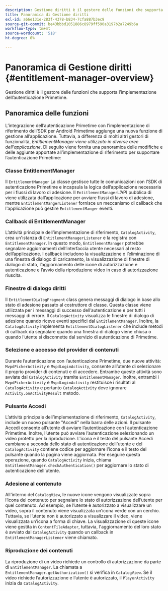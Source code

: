 ```yaml
---
description: Gestione diritti è il gestore delle funzioni che supporta l’implementazione dell’autenticazione Primetime.
title: Panoramica di Gestione diritti
exl-id: a66e131e-283f-4378-b834-7cfa887b3ec9
source-git-commit: be43bbbd1051886c8979ff590a3197b2a7249b6a
workflow-type: tm+mt
source-wordcount: '518'
ht-degree: 0%

---
```


# Panoramica di Gestione diritti {#entitlement-manager-overview}

Gestione diritti è il gestore delle funzioni che supporta l’implementazione dell’autenticazione Primetime.

## Panoramica delle funzioni

L’integrazione dell’autenticazione Primetime con l’implementazione di riferimento dell’SDK per Android Primetime aggiunge una nuova funzione di gestione all’applicazione. Tuttavia, a differenza di molti altri gestori di funzionalità, *EntitlementManager viene utilizzato in diverse aree dell&#39;applicazione*. Di seguito viene fornita una panoramica delle modifiche e delle aggiunte apportate all’implementazione di riferimento per supportare l’autenticazione Primetime:

### Classe EntitlementManager

Il `EntitlementManager` La classe gestisce tutte le comunicazioni con l’SDK di autenticazione Primetime e incapsula la logica dell’applicazione necessaria per i flussi di lavoro di adesione. Il `EntitlementManager`L’API pubblica di viene utilizzata dall’applicazione per avviare flussi di lavoro di adesione, mentre `EntitlementMangerListener` fornisce un meccanismo di callback che l&#39;applicazione può gestire `EntitlementManger` eventi.

### Callback di EntitlementManager

L’attività principale dell’implementazione di riferimento, `CatalogActivity`, crea un&#39;istanza di `EntitlementManagerListener` e la registra con `EntitlementManager`. In questo modo, `EntitlementManager` potrebbe segnalare aggiornamenti dell’interfaccia utente necessari al resto dell’applicazione. I callback includono la visualizzazione o l’eliminazione di una finestra di dialogo di caricamento, la visualizzazione di finestre di dialogo di stato, l’aggiornamento delle icone di autorizzazione e autenticazione e l’avvio della riproduzione video in caso di autorizzazione riuscita.

### Finestre di dialogo diritti

Il `EntitlementDialogFragment` class genera messaggi di dialogo in base allo stato di adesione passato al costruttore di classe. Questa classe viene utilizzata per i messaggi di successo dell’autenticazione e per tutti i messaggi di errore. Il `CatalogActivity` visualizza le finestre di dialogo di adesione quando riceve eventi specifici dal `EntitlementManager`. Inoltre, la `CatalogActivity` implementa `EntitlementDialogListener` che include metodi di callback da segnalare quando una finestra di dialogo viene chiusa o quando l’utente si disconnette dal servizio di autenticazione di Primetime.

### Selezione e accesso del provider di contenuti

Durante l’autenticazione con l’autenticazione Primetime, due nuove attività: `MvpdPickerActivity` e `MvpdLoginActivity`, consente all’utente di selezionare il proprio provider di contenuti e di accedere. Entrambe queste attività sono avviate dal `CatalogActivity` tramite `EntitlementManager`. Inoltre, entrambi i `MvpdPickerActivity` e `MvpdLoginActivity` restituisce i risultati al `CatalogActivity` e pertanto `CatalogActivity` deve ignorare `Activity.onActivityResult` metodo.

### Pulsante Accedi

L’attività principale dell’implementazione di riferimento, `CatalogActivity`, include un nuovo pulsante &quot;Accedi&quot; nella barra delle azioni. Il pulsante Accedi consente all’utente di avviare l’autenticazione con l’autenticazione Primetime. Inoltre, l’utente può avviare l’autenticazione selezionando un video protetto per la riproduzione. L&#39;icona e il testo del pulsante Accedi cambiano a seconda dello stato di autenticazione dell&#39;utente e del `CatalogActivity` contiene codice per aggiornare l’icona e il testo del pulsante quando la pagina viene aggiornata. Per eseguire questa operazione, quando `CatalogActivity` inizia, chiama `EntitlementManager.checkAuthentication()` per aggiornare lo stato di autenticazione dell&#39;utente.

### Adesione al contenuto

All&#39;interno del `CatalogView`, le nuove icone vengono visualizzate sopra l’icona del contenuto per segnalare lo stato di autorizzazione dell’utente per quel contenuto. Ad esempio, se l’utente è autorizzato a visualizzare un video, sopra il contenuto viene visualizzata un’icona verde con un cerchio. Tuttavia, se l’utente non è autorizzato a visualizzare il video, viene visualizzata un’icona a forma di chiave. La visualizzazione di queste icone viene gestita in `ContentTileAdapter`, tuttavia, l&#39;aggiornamento del loro stato è avviato dal `CatalogActivity` quando un callback in `EntitlementManagerListener` viene chiamato.

### Riproduzione dei contenuti

La riproduzione di un video richiede un controllo di autorizzazione da parte di `EntitlementManager`. La chiamata a `EntitlementManager.getAuthorization()` si verifica in `CatalogView`. Se il video richiede l’autorizzazione e l’utente è autorizzato, il `PlayerActivity` inizia da `CatalogActivity`.
